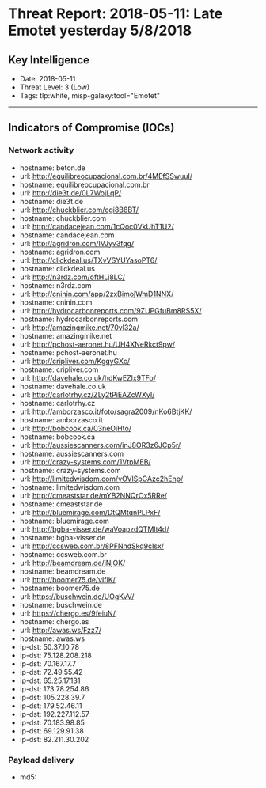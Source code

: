 # Threat Report: 2018-05-11: Late Emotet yesterday 5/8/2018


## Key Intelligence
* Date: 2018-05-11
* Threat Level: 3 (Low)
* Tags: tlp:white, misp-galaxy:tool="Emotet"

---

## Indicators of Compromise (IOCs)
### Network activity
* hostname: beton.de
* url: http://equilibreocupacional.com.br/4MEfSSwuuI/
* hostname: equilibreocupacional.com.br
* url: http://die3t.de/0L7WojLqP/
* hostname: die3t.de
* url: http://chuckblier.com/cgi8B8BT/
* hostname: chuckblier.com
* url: http://candacejean.com/1cQoc0VkUhT1U2/
* hostname: candacejean.com
* url: http://agridron.com/IVJyv3fqg/
* hostname: agridron.com
* url: http://clickdeal.us/TXvVSYUYasoPT6/
* hostname: clickdeal.us
* url: http://n3rdz.com/oftHLj8LC/
* hostname: n3rdz.com
* url: http://cninin.com/app/2zxBimojWmD1NNX/
* hostname: cninin.com
* url: http://hydrocarbonreports.com/9ZUPGfuBm8RS5X/
* hostname: hydrocarbonreports.com
* url: http://amazingmike.net/70vl32a/
* hostname: amazingmike.net
* url: http://pchost-aeronet.hu/UH4XNeRkct9pw/
* hostname: pchost-aeronet.hu
* url: http://cripliver.com/KgqyGXc/
* hostname: cripliver.com
* url: http://davehale.co.uk/hdKwEZlx9TFo/
* hostname: davehale.co.uk
* url: http://carlotrhy.cz/ZLy2tPiEAZcWXyI/
* hostname: carlotrhy.cz
* url: http://amborzasco.it/foto/sagra2009/nKo6BtjKK/
* hostname: amborzasco.it
* url: http://bobcook.ca/03neOjHto/
* hostname: bobcook.ca
* url: http://aussiescanners.com/inJ8OR3z6JCp5r/
* hostname: aussiescanners.com
* url: http://crazy-systems.com/1VtpMEB/
* hostname: crazy-systems.com
* url: http://limitedwisdom.com/yOVlSpGAzc2hEnp/
* hostname: limitedwisdom.com
* url: http://cmeaststar.de/mYB2NNQrOx5RRe/
* hostname: cmeaststar.de
* url: http://bluemirage.com/DtQMtqnPLPxF/
* hostname: bluemirage.com
* url: http://bgba-visser.de/waVoapzdQTMlt4d/
* hostname: bgba-visser.de
* url: http://ccsweb.com.br/8PFNndSkq9cIsx/
* hostname: ccsweb.com.br
* url: http://beamdream.de/jNjOK/
* hostname: beamdream.de
* url: http://boomer75.de/vIfiK/
* hostname: boomer75.de
* url: https://buschwein.de/UOgKvV/
* hostname: buschwein.de
* url: https://chergo.es/9feiuN/
* hostname: chergo.es
* url: http://awas.ws/Fzz7/
* hostname: awas.ws
* ip-dst: 50.37.10.78
* ip-dst: 75.128.208.218
* ip-dst: 70.167.17.7
* ip-dst: 72.49.55.42
* ip-dst: 65.25.17.131
* ip-dst: 173.78.254.86
* ip-dst: 105.228.39.7
* ip-dst: 179.52.46.11
* ip-dst: 192.227.112.57
* ip-dst: 70.183.98.85
* ip-dst: 69.129.91.38
* ip-dst: 82.211.30.202

### Payload delivery
* md5: <md5>
